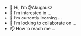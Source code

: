 - 👋 Hi, I’m @Akugaukz
- 👀 I’m interested in ...
- 🌱 I’m currently learning ...
- 💞️ I’m looking to collaborate on ...
- 📫 How to reach me ...

<!---
Akugaukz/Akugaukz is a ✨ special ✨ repository because its `README.md` (this file) appears on your GitHub profile.
You can click the Preview link to take a look at your changes.
--->
